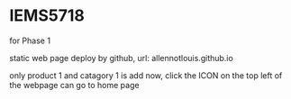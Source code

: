 # IEMS5718

for Phase 1 

static web page deploy by github, url: allennotlouis.github.io

only product 1 and catagory 1 is add now, 
click the ICON on the top left of the webpage can go to home page 